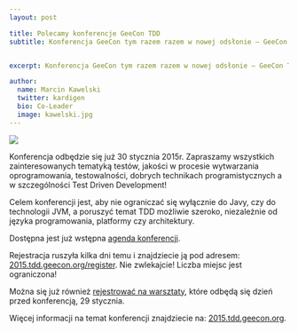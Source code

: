 ```yaml
---
layout: post

title: Polecamy konferencje GeeCon TDD
subtitle: Konferencja GeeCon tym razem razem w nowej odsłonie – GeeCon TDD


excerpt: Konferencja GeeCon tym razem razem w nowej odsłonie – GeeCon TDD

author:
  name: Marcin Kawelski
  twitter: kardigen
  bio: Co-Leader
  image: kawelski.jpg
---
```


<img class="float-left" src="http://szjug.pl/wp-content/uploads/2015/01/geecon-tdd-2015.png">

Konferencja odbędzie się już 30 stycznia 2015r. Zapraszamy wszystkich zainteresowanych tematyką testów, jakości w procesie wytwarzania oprogramowania, testowalności, dobrych technikach programistycznych a w szczególności Test Driven Development!

Celem konferencji jest, aby nie ograniczać się wyłącznie do Javy, czy do technologii JVM, a poruszyć temat TDD możliwie szeroko, niezależnie od języka programowania, platformy czy architektury.

Dostępna jest już wstępna [agenda konferencji](http://2015.tdd.geecon.org/#schedule).

Rejestracja ruszyła kilka dni temu i znajdziecie ją pod adresem: [2015.tdd.geecon.org/register](http://2015.tdd.geecon.org/register). Nie zwlekajcie! Liczba miejsc jest ograniczona!

Można się już również [rejestrować na warsztaty](http://2015.tdd.geecon.org/workshops/), które odbędą się dzień przed konferencją, 29 stycznia.

Więcej informacji na temat konferencji znajdziecie na: [2015.tdd.geecon.org](http://2015.tdd.geecon.org/).